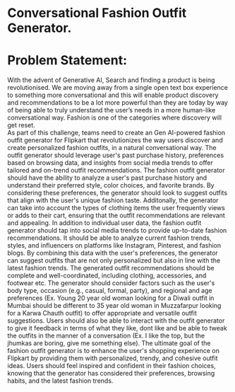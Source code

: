 # Conversational Fashion Outfit Generator.
# Problem Statement:
With the advent of Generative AI, Search and finding a product is being revolutionised. We are
moving away from a single open text box experience to something more conversational and this
will enable product discovery and recommendations to be a lot more powerful than they are
today by way of being able to truly understand the user’s needs in a more human-like
conversational way. Fashion is one of the categories where discovery will get reset.\
As part of this challenge, teams need to create an Gen AI-powered fashion outfit generator for
Flipkart that revolutionizes the way users discover and create personalized fashion outfits, in a
natural conversational way. The outfit generator should leverage user's past purchase history,
preferences based on browsing data, and insights from social media trends to offer tailored and
on-trend outfit recommendations.
The fashion outfit generator should have the ability to analyze a user's past purchase history and
understand their preferred style, color choices, and favorite brands. By considering these
preferences, the generator should look to suggest outfits that align with the user's unique fashion
taste. Additonally, the generator can take into account the types of clothing items the user
frequently views or adds to their cart, ensuring that the outfit recommendations are relevant and
appealing.
In addition to individual user data, the fashion outfit generator should tap into social media
trends to provide up-to-date fashion recommendations. It should be able to analyze current
fashion trends, styles, and influencers on platforms like Instagram, Pinterest, and fashion
blogs. By combining this data with the user's preferences, the generator can suggest outfits
that are not only personalized but also in line with the latest fashion trends.
The generated outfit recommendations should be complete and well-coordinated, including
 clothing, accessories, and footwear etc. The generator should consider factors such as the user's
 body type, occasion (e.g., casual, formal, party), and regional and age preferences (Ex. Young 20
 year old woman looking for a Diwali outfit in Mumbai should be different to 35 year old woman in
 Muzzafarpur looking for a Karwa Chauth outfit) to offer appropriate and versatile outfit
 suggestions. Users should also be able to interact with the outfit generator to give it feedback in
 terms of what they like, dont like and be able to tweak the outfits in the manner of a conversation
 (Ex. I like the top, but the jhumkas are boring, give me something else).
 The ultimate goal of the fashion outfit generator is to enhance the user's shopping experience on
 Flipkart by providing them with personalized, trendy, and cohesive outfit ideas. Users should feel
 inspired and confident in their fashion choices, knowing that the generator has considered their
 preferences, browsing habits, and the latest fashion trends.
